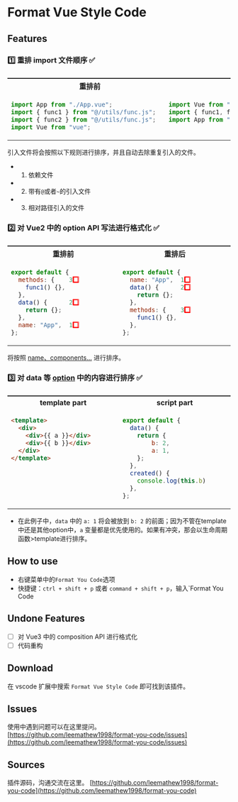 # Format Vue Style Code

<!-- English User can go to here ☞ [git-emoji Commit](https://github.com/maixiaojie/git-emoji) -->

## Features

### 1️⃣ 重排 import 文件顺序 ✅

<table style="display:flex">
<tbody style="flex:1;display:flex;flex-direction: column;">
  <tr style="display:flex">
    <th style="flex:1">重排前</th>
    <th style="flex:1">重排后</th>
  </tr>
    <tr style="display:flex">
<td style="width:50%">

```js
import App from "./App.vue";
import { func1 } from "@/utils/func.js";
import { func2 } from "@/utils/func.js";
import Vue from "vue";
```

</td>
<td style="width:50%">

```js
import Vue from "vue";
import { func1, func2 } from "@/utils/func.js";
import App from "./App.vue";
```

</td>
  </tr>
</tbody>

</table>
引入文件将会按照以下规则进行排序，并且自动去除重复引入的文件。

- 1. 依赖文件
- 2. 带有`@`或者`~`的引入文件
- 3. 相对路径引入的文件

### 2️⃣ 对 Vue2 中的 option API 写法进行格式化 ✅

<table style="display:flex">
<tbody style="flex:1;display:flex;flex-direction: column;">
  <tr style="display:flex">
    <th style="flex:1">重排前</th>
    <th style="flex:1">重排后</th>
  </tr>
    <tr style="display:flex">
<td style="flex:1">

```js
export default {
  methods: {    3️⃣
    func1() {},
  },
  data() {      2️⃣
    return {};
  },
  name: "App",  1️⃣
};
```

</td>
<td style="flex:1">

```js
export default {
  name: "App",  1️⃣
  data() {      2️⃣
    return {};
  },
  methods: {    3️⃣
    func1() {},
  },
};
```

</td>
  </tr>
</tbody>

</table>

将按照 [name、components...](https://github.com/leemathew1998/format-you-code/blob/main/src/utils/constants.ts) 进行排序。

### 3️⃣ 对 data 等 [option](https://github.com/leemathew1998/format-you-code/tree/main/src/patch/modules) 中的内容进行排序 ✅

<table style="display:flex">
<tbody style="flex:1;display:flex;flex-direction: column;">
  <tr style="display:flex">
    <th style="flex:1">template part</th>
    <th style="flex:1">script part</th>
  </tr>
    <tr style="display:flex">
<td style="flex:1">

```html
<template>
  <div>
    <div>{{ a }}</div>
    <div>{{ b }}</div>
  </div>
</template>
```

</td>
<td style="flex:1">

```js
export default {
  data() {
    return {
        b: 2,
        a: 1,
    };
  },
  created() {
    console.log(this.b)
  },
};
```

</td>
  </tr>
</tbody>

</table>

- 在此例子中，`data` 中的 `a: 1` 将会被放到 `b: 2` 的前面；因为不管在template中还是其他option中，`a` 变量都是优先使用的。如果有冲突，那会以生命周期函数>template进行排序。

## How to use

- 右键菜单中的`Format You Code`选项
- 快捷键：`ctrl + shift + p` 或者 `command + shift + p`，输入`Format You Code

## Undone Features

- [ ] 对 Vue3 中的 composition API 进行格式化
- [ ] 代码重构

## Download

在 vscode 扩展中搜索 `Format Vue Style Code` 即可找到该插件。

## Issues

使用中遇到问题可以在这里提问。
[https://github.com/leemathew1998/format-you-code/issues](https://github.com/leemathew1998/format-you-code/issues)

## Sources

插件源码，沟通交流在这里。
[https://github.com/leemathew1998/format-you-code](https://github.com/leemathew1998/format-you-code)
